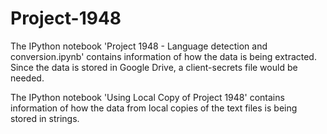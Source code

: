 # Project-1948
The IPython notebook 'Project 1948 - Language detection and conversion.ipynb' contains information of how the data is being extracted. Since the data is stored in Google Drive, a client-secrets file would be needed.

The IPython notebook 'Using Local Copy of Project 1948' contains information of how the data from local copies of the text files is being stored in strings.
